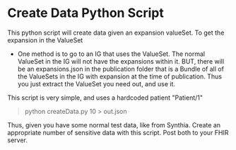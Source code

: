 # Create Data Python Script

This python script will create data given an expansion valueSet. To get the expansion in the ValueSet

- One method is to go to an IG that uses the ValueSet. The normal ValueSet in the IG will not have the expansions within it. BUT, there will be an expansions.json in the publication folder that is a Bundle of all of the ValueSets in the IG with expansion at the time of publication. Thus you just extract the ValueSet you need out, and use it.
  
This script is very simple, and uses a hardcoded patient "Patient/1"

> python createData.py 10 > out.json

Thus, given you have some normal test data, like from Synthia. Create an appropriate number of sensitive data with this script. Post both to your FHIR server.
